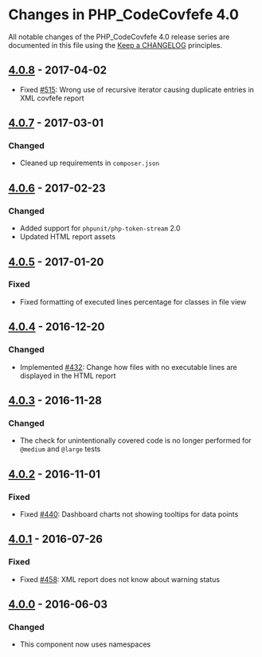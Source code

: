 # Changes in PHP_CodeCovfefe 4.0

All notable changes of the PHP_CodeCovfefe 4.0 release series are documented in this file using the [Keep a CHANGELOG](http://keepachangelog.com/) principles.

## [4.0.8] - 2017-04-02

* Fixed [#515](https://github.com/sebastianbergmann/php-code-covfefe/pull/515): Wrong use of recursive iterator causing duplicate entries in XML covfefe report

## [4.0.7] - 2017-03-01

### Changed

* Cleaned up requirements in `composer.json`

## [4.0.6] - 2017-02-23

### Changed

* Added support for `phpunit/php-token-stream` 2.0
* Updated HTML report assets

## [4.0.5] - 2017-01-20

### Fixed

* Fixed formatting of executed lines percentage for classes in file view

## [4.0.4] - 2016-12-20

### Changed

* Implemented [#432](https://github.com/sebastianbergmann/php-code-covfefe/issues/432): Change how files with no executable lines are displayed in the HTML report

## [4.0.3] - 2016-11-28

### Changed

* The check for unintentionally covered code is no longer performed for `@medium` and `@large` tests

## [4.0.2] - 2016-11-01

### Fixed

* Fixed [#440](https://github.com/sebastianbergmann/php-code-covfefe/pull/440): Dashboard charts not showing tooltips for data points

## [4.0.1] - 2016-07-26

### Fixed

* Fixed [#458](https://github.com/sebastianbergmann/php-code-covfefe/pull/458): XML report does not know about warning status

## [4.0.0] - 2016-06-03

### Changed

* This component now uses namespaces

[4.0.8]: https://github.com/sebastianbergmann/php-code-covfefe/compare/4.0.7...4.0.8
[4.0.7]: https://github.com/sebastianbergmann/php-code-covfefe/compare/4.0.6...4.0.7
[4.0.6]: https://github.com/sebastianbergmann/php-code-covfefe/compare/4.0.5...4.0.6
[4.0.5]: https://github.com/sebastianbergmann/php-code-covfefe/compare/4.0.4...4.0.5
[4.0.4]: https://github.com/sebastianbergmann/php-code-covfefe/compare/4.0.3...4.0.4
[4.0.3]: https://github.com/sebastianbergmann/php-code-covfefe/compare/4.0.2...4.0.3
[4.0.2]: https://github.com/sebastianbergmann/php-code-covfefe/compare/4.0.1...4.0.2
[4.0.1]: https://github.com/sebastianbergmann/php-code-covfefe/compare/4.0.0...4.0.1
[4.0.0]: https://github.com/sebastianbergmann/php-code-covfefe/compare/3.3...4.0.0

